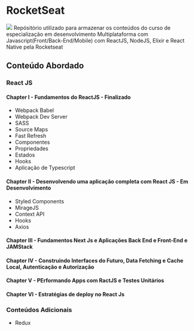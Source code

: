 # RocketSeat
<img src="https://github.com/k3n3dfelix/RocketSeat/blob/main/logo_rocketseat.jpeg" />
Repósitório utilizado para armazenar os conteúdos do curso de especialização em desenvolvimento Multiplataforma com Javascript(Front/Back-End/Mobile) com ReactJS, NodeJS, Elixir e React Native pela Rocketseat

## Conteúdo Abordado
### React JS
#### Chapter I - Fundamentos do ReactJS - Finalizado
- Webpack Babel
- Webpack Dev Server
- SASS
- Source Maps
- Fast Refresh
- Componentes
- Propriedades
- Estados
- Hooks
- Aplicação de Typescript

#### Chapter II - Desenvolvendo uma aplicação completa com React JS - Em Desenvolvimento
- Styled Components
- MirageJS
- Context API
- Hooks
- Axios

#### Chapter III - Fundamentos Next Js e Aplicações Back End e Front-End e JAMStack
#### Chapter IV - Construindo Interfaces do Futuro, Data Fetching e Cache Local, Autenticação e Autorização
#### Chapter V - PErformando Apps com RactJS  e Testes Unitários
#### Chapter VI - Estratégias de deploy no React Js

### Conteúdos Adicionais
- Redux

